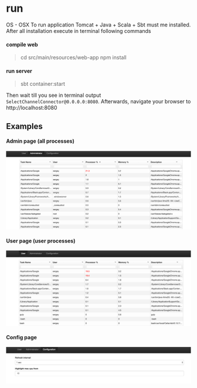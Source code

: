 # run
OS - OSX
To run application Tomcat + Java + Scala + Sbt must me installed.
After all installation execute in terminal following commands

#### compile web
> cd src/main/resources/web-app
> npm install

#### run server
> sbt
> container:start

Then wait till you see in terminal output `SelectChannelConnector@0.0.0.0:8080`.
Afterwards, navigate your browser to http://localhost:8080

## Examples

#### Admin page (all processes)
![alt tag](readme_files/admin.png)

#### User page (user processes)
![alt tag](readme_files/user.png)

#### Config page
![alt tag](readme_files/configuration.png)